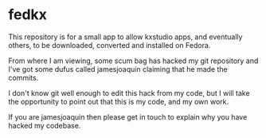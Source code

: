 # fedkx

This repository is for a small app to allow kxstudio apps, and eventually others, to be downloaded, converted and installed on Fedora.


From where I am viewing, some scum bag has hacked my git repository and I've got some dufus called jamesjoaquin claiming that he made the commits.


I don't know git well enough to edit this hack from my code, but I will take the opportunity to point out
that this is my code, and my own work.

If you are jamesjoaquin then please get in touch to explain why you have hacked my codebase.
